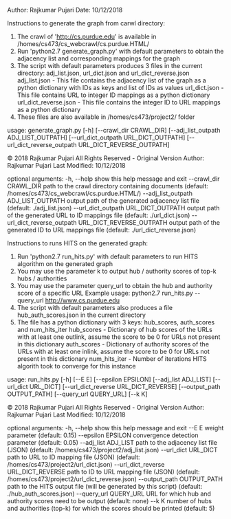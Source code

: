 Author: Rajkumar Pujari
Date: 10/12/2018


Instructions to generate the graph from carwl directory:

 1. The crawl of 'http://cs.purdue.edu' is available in /homes/cs473/cs_webcrawl/cs.purdue.HTML/
 2. Run 'python2.7 generate_graph.py' with default parameters to obtain the adjacency list and corresponding mappings for the graph
 3. The script with default parameters produces 3 files in the current directory: adj_list.json, url_dict.json and url_dict_reverse.json
         adj_list.json - This file contains the adjacency list of the graph as a python dictionary with IDs as keys and list of IDs as values
         url_dict.json - This file contains URL to integer ID mappings as a python dictionary
         url_dict_reverse.json - This file contains the integer ID to URL mappings as a python dictionary
 4. These files are also available in /homes/cs473/project2/ folder


usage: generate_graph.py [-h] [--crawl_dir CRAWL_DIR]
                         [--adj_list_outpath ADJ_LIST_OUTPATH]
                         [--url_dict_outpath URL_DICT_OUTPATH]
                         [--url_dict_reverse_outpath URL_DICT_REVERSE_OUTPATH]

© 2018 Rajkumar Pujari All Rights Reserved - Original Version Author:
Rajkumar Pujari Last Modified: 10/12/2018

optional arguments:
  -h, --help            show this help message and exit
  --crawl_dir CRAWL_DIR
                        path to the crawl directory containing documents
                        (default: /homes/cs473/cs_webcrawl/cs.purdue.HTML/)
  --adj_list_outpath ADJ_LIST_OUTPATH
                        output path of the generated adjacency list file
                        (default: ./adj_list.json)
  --url_dict_outpath URL_DICT_OUTPATH
                        output path of the generated URL to ID mappings file
                        (default: ./url_dict.json)
  --url_dict_reverse_outpath URL_DICT_REVERSE_OUTPATH
                        output path of the generated ID to URL mappings file
                        (default: ./url_dict_reverse.json)


Instructions to runs HITS on the generated graph:

 1. Run 'python2.7 run_hits.py' with default parameters to run HITS algorithm on the generated graph
 2. You may use the parameter k to output hub / authority scores of top-k hubs / authorities
 3. You may use the parameter query_url to obtain the hub and authority score of a specific URL
    Example usage: python2.7 run_hits.py --query_url http://www.cs.purdue.edu
 4. The script with default parameters also produces a file hub_auth_scores.json in the current directory
 5. The file has a python dictionary with 3 keys: hub_scores, auth_scores and num_hits_iter
            hub_scores - Dictionary of hub scores of the URLs with at least one outlink, assume the score to be 0 for URLs not present in this dictionary
            auth_scores - Dictionary of authority scores of the URLs with at least one inlink, assume the score to be 0 for URLs not present in this dictionary
            num_hits_iter - Number of iterations HITS algorith took to converge for this instance


usage: run_hits.py [-h] [--E E] [--epsilon EPSILON] [--adj_list ADJ_LIST]
                   [--url_dict URL_DICT] [--url_dict_reverse URL_DICT_REVERSE]
                   [--output_path OUTPUT_PATH] [--query_url QUERY_URL] [--k K]

© 2018 Rajkumar Pujari All Rights Reserved - Original Version Author:
Rajkumar Pujari Last Modified: 10/12/2018

optional arguments:
  -h, --help            show this help message and exit
  --E E                 weight parameter (default: 0.15)
  --epsilon EPSILON     convergence detection parameter (default: 0.05)
  --adj_list ADJ_LIST   path to the adjacency list file (JSON) (default:
                        /homes/cs473/project2/adj_list.json)
  --url_dict URL_DICT   path to URL to ID mapping file (JSON) (default:
                        /homes/cs473/project2/url_dict.json)
  --url_dict_reverse URL_DICT_REVERSE
                        path to ID to URL mapping file (JSON) (default:
                        /homes/cs473/project2/url_dict_reverse.json)
  --output_path OUTPUT_PATH
                        path to the HITS output file (will be generated by
                        this script) (default: ./hub_auth_scores.json)
  --query_url QUERY_URL
                        URL for which hub and authority scores need to be
                        output (default: none)
  --k K                 number of hubs and authorities (top-k) for which the
                        scores should be printed (default: 5)
